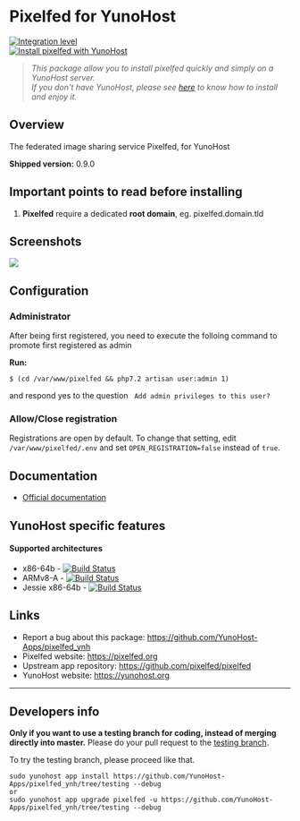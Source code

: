 # Pixelfed for YunoHost

[![Integration level](https://dash.yunohost.org/integration/pixelfed.svg)](https://dash.yunohost.org/appci/app/pixelfed)  
[![Install pixelfed with YunoHost](https://install-app.yunohost.org/install-with-yunohost.png)](https://install-app.yunohost.org/?app=pixelfed)

> *This package allow you to install pixelfed quickly and simply on a YunoHost server.  
If you don't have YunoHost, please see [here](https://yunohost.org/#/install) to know how to install and enjoy it.*

## Overview
The federated image sharing service Pixelfed, for YunoHost

**Shipped version:** 0.9.0

## Important points to read before installing

1. **Pixelfed** require a dedicated **root domain**, eg. pixelfed.domain.tld

## Screenshots

![](https://camo.githubusercontent.com/c1c2e74057dcff57e103fcbb3239840802fcf752/68747470733a2f2f706978656c6665642e6e7963332e63646e2e6469676974616c6f6365616e7370616365732e636f6d2f6d656469612f53637265656e25323053686f74253230323031392d30322d30352532306174253230362e33342e3539253230504d2e706e67)

## Configuration

### Administrator

After being first registered, you need to execute the folloing command to promote first registered as admin

**Run:**

    $ (cd /var/www/pixelfed && php7.2 artisan user:admin 1)

and respond yes to the question ` Add admin privileges to this user?`

### Allow/Close registration

Registrations are open by default.
To change that setting, edit `/var/www/pixelfed/.env` and set `OPEN_REGISTRATION=false` instead of `true`.

## Documentation

 * [Official documentation](https://docs.pixelfed.org/master/)

## YunoHost specific features

#### Supported architectures

* x86-64b - [![Build Status](https://ci-apps.yunohost.org/ci/logs/pixelfed%20%28Apps%29.svg)](https://ci-apps.yunohost.org/ci/apps/pixelfed/)
* ARMv8-A - [![Build Status](https://ci-apps-arm.yunohost.org/ci/logs/pixelfed%20%28Apps%29.svg)](https://ci-apps-arm.yunohost.org/ci/apps/pixelfed/)
* Jessie x86-64b - [![Build Status](https://ci-stretch.nohost.me/ci/logs/pixelfed%20%28Apps%29.svg)](https://ci-stretch.nohost.me/ci/apps/pixelfed/)

## Links

 * Report a bug about this package: https://github.com/YunoHost-Apps/pixelfed_ynh
 * Pixelfed website: https://pixelfed.org
 * Upstream app repository: https://github.com/pixelfed/pixelfed
 * YunoHost website: https://yunohost.org

---

Developers info
----------------

**Only if you want to use a testing branch for coding, instead of merging directly into master.**
Please do your pull request to the [testing branch](https://github.com/YunoHost-Apps/pixelfed_ynh/tree/testing).

To try the testing branch, please proceed like that.
```
sudo yunohost app install https://github.com/YunoHost-Apps/pixelfed_ynh/tree/testing --debug
or
sudo yunohost app upgrade pixelfed -u https://github.com/YunoHost-Apps/pixelfed_ynh/tree/testing --debug
```
